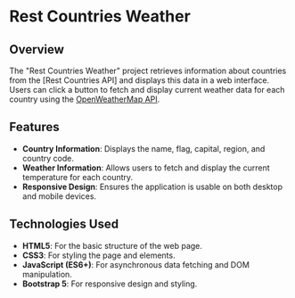 # Rest Countries Weather

## Overview
The "Rest Countries Weather" project retrieves information about countries from the [Rest Countries API] and displays this data in a web interface. Users can click a button to fetch and display current weather data for each country using the [OpenWeatherMap API](https://openweathermap.org/api).

## Features
- **Country Information**: Displays the name, flag, capital, region, and country code.
- **Weather Information**: Allows users to fetch and display the current temperature for each country.
- **Responsive Design**: Ensures the application is usable on both desktop and mobile devices.

## Technologies Used
- **HTML5**: For the basic structure of the web page.
- **CSS3**: For styling the page and elements.
- **JavaScript (ES6+)**: For asynchronous data fetching and DOM manipulation.
- **Bootstrap 5**: For responsive design and styling.
